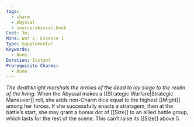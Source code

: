 ```yaml
---
tags:
  - charm
  - Abyssal
  - source/abyssal-book
Cost: 3m; 
Mins: War 2, Essence 1
Type: Supplemental
Keywords:
  - None
Duration: Instant
Prerequisite Charms:
  - None
---
```

*The deathknight marshals the armies of the dead to lay siege to the realm of the living.*
When the Abyssal makes a [[Strategic Warfare|Strategic Maneuver]] roll, she adds non-Charm dice equal to the highest [[Might]] among her forces. If she successfully enacts a stratagem, then at the battle’s start, she may grant a bonus dot of [[Size]] to an allied battle group, which lasts for the rest of the scene. This can’t raise its [[Size]] above 5.